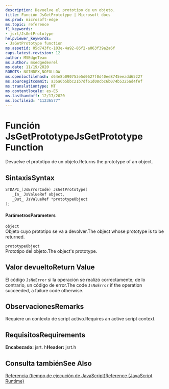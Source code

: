 ```yaml
---
description: Devuelve el prototipo de un objeto.
title: Función JsGetPrototype | Microsoft docs
ms.prod: microsoft-edge
ms.topic: reference
f1_keywords:
- jsrt/JsGetPrototype
helpviewer_keywords:
- JsGetPrototype function
ms.assetid: 05d743fc-103e-4a92-86f2-a063f39a2a6f
caps.latest.revision: 12
author: MSEdgeTeam
ms.author: msedgedevrel
ms.date: 11/19/2020
ROBOTS: NOINDEX,NOFOLLOW
ms.openlocfilehash: d64e8b090753e5d0627f0d40ee8745eeadd65227
ms.sourcegitcommit: a35a6b5bbc21b7df61d08cbc6b074b5325ad4fef
ms.translationtype: MT
ms.contentlocale: es-ES
ms.lasthandoff: 12/17/2020
ms.locfileid: "11236577"
---
```

# <span data-ttu-id="5426f-103">Función JsGetPrototype</span><span class="sxs-lookup"><span data-stu-id="5426f-103">JsGetPrototype Function</span></span>

<span data-ttu-id="5426f-104">Devuelve el prototipo de un objeto.</span><span class="sxs-lookup"><span data-stu-id="5426f-104">Returns the prototype of an object.</span></span>  
  
## <span data-ttu-id="5426f-105">Sintaxis</span><span class="sxs-lookup"><span data-stu-id="5426f-105">Syntax</span></span>  
  
```cpp  
STDAPI_(JsErrorCode) JsGetPrototype(  
   _In_ JsValueRef object,  
   _Out_ JsValueRef *prototypeObject  
);  
```  
  
#### <span data-ttu-id="5426f-106">Parámetros</span><span class="sxs-lookup"><span data-stu-id="5426f-106">Parameters</span></span>  
 `object`  
 <span data-ttu-id="5426f-107">Objeto cuyo prototipo se va a devolver.</span><span class="sxs-lookup"><span data-stu-id="5426f-107">The object whose prototype is to be returned.</span></span>  
  
 `prototypeObject`  
 <span data-ttu-id="5426f-108">Prototipo del objeto.</span><span class="sxs-lookup"><span data-stu-id="5426f-108">The object's prototype.</span></span>  
  
## <span data-ttu-id="5426f-109">Valor devuelto</span><span class="sxs-lookup"><span data-stu-id="5426f-109">Return Value</span></span>  
 <span data-ttu-id="5426f-110">El código `JsNoError` si la operación se realizó correctamente; de lo contrario, un código de error.</span><span class="sxs-lookup"><span data-stu-id="5426f-110">The code `JsNoError` if the operation succeeded, a failure code otherwise.</span></span>  
  
## <span data-ttu-id="5426f-111">Observaciones</span><span class="sxs-lookup"><span data-stu-id="5426f-111">Remarks</span></span>  
 <span data-ttu-id="5426f-112">Requiere un contexto de script activo.</span><span class="sxs-lookup"><span data-stu-id="5426f-112">Requires an active script context.</span></span>  
  
## <span data-ttu-id="5426f-113">Requisitos</span><span class="sxs-lookup"><span data-stu-id="5426f-113">Requirements</span></span>  
 <span data-ttu-id="5426f-114">**Encabezado:** jsrt. h</span><span class="sxs-lookup"><span data-stu-id="5426f-114">**Header:** jsrt.h</span></span>  
  
## <span data-ttu-id="5426f-115">Consulta también</span><span class="sxs-lookup"><span data-stu-id="5426f-115">See Also</span></span>  
 [<span data-ttu-id="5426f-116">Referencia (tiempo de ejecución de JavaScript)</span><span class="sxs-lookup"><span data-stu-id="5426f-116">Reference (JavaScript Runtime)</span></span>](../chakra-hosting/reference-javascript-runtime.md)
